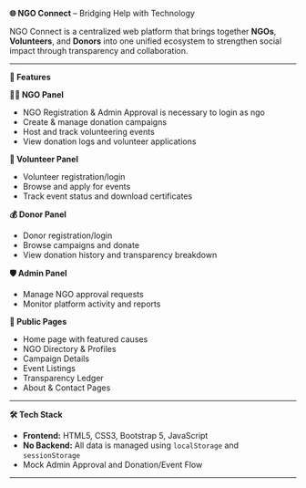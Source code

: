 **🌐 NGO Connect** – Bridging Help with Technology

NGO Connect is a centralized web platform that brings together **NGOs**, **Volunteers**, and **Donors** into one unified ecosystem to strengthen social impact through transparency and collaboration.

---

 **🚀 Features**
 
 **🧑‍💼 NGO Panel**
- NGO Registration & Admin Approval is necessary to login as ngo
- Create & manage donation campaigns
- Host and track volunteering events
- View donation logs and volunteer applications

 **🙋 Volunteer Panel**
- Volunteer registration/login
- Browse and apply for events
- Track event status and download certificates

 **💰 Donor Panel**
- Donor registration/login
- Browse campaigns and donate
- View donation history and transparency breakdown

 **🛡️ Admin Panel**
- Manage NGO approval requests
- Monitor platform activity and reports

 **📄 Public Pages**
- Home page with featured causes
- NGO Directory & Profiles
- Campaign Details
- Event Listings
- Transparency Ledger
- About & Contact Pages

---

**🛠️ Tech Stack**

- **Frontend:** HTML5, CSS3, Bootstrap 5, JavaScript
- **No Backend:** All data is managed using `localStorage` and `sessionStorage`
- Mock Admin Approval and Donation/Event Flow

---
